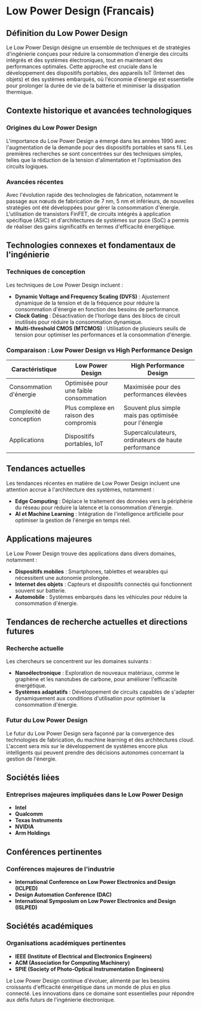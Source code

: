 # Low Power Design (Francais)

## Définition du Low Power Design

Le Low Power Design désigne un ensemble de techniques et de stratégies d'ingénierie conçues pour réduire la consommation d'énergie des circuits intégrés et des systèmes électroniques, tout en maintenant des performances optimales. Cette approche est cruciale dans le développement des dispositifs portables, des appareils IoT (Internet des objets) et des systèmes embarqués, où l'économie d'énergie est essentielle pour prolonger la durée de vie de la batterie et minimiser la dissipation thermique.

## Contexte historique et avancées technologiques

### Origines du Low Power Design

L'importance du Low Power Design a émergé dans les années 1990 avec l'augmentation de la demande pour des dispositifs portables et sans fil. Les premières recherches se sont concentrées sur des techniques simples, telles que la réduction de la tension d'alimentation et l'optimisation des circuits logiques.

### Avancées récentes

Avec l'évolution rapide des technologies de fabrication, notamment le passage aux nœuds de fabrication de 7 nm, 5 nm et inférieurs, de nouvelles stratégies ont été développées pour gérer la consommation d'énergie. L'utilisation de transistors FinFET, de circuits intégrés à application spécifique (ASIC) et d'architectures de systèmes sur puce (SoC) a permis de réaliser des gains significatifs en termes d'efficacité énergétique.

## Technologies connexes et fondamentaux de l'ingénierie

### Techniques de conception

Les techniques de Low Power Design incluent :
- **Dynamic Voltage and Frequency Scaling (DVFS)** : Ajustement dynamique de la tension et de la fréquence pour réduire la consommation d'énergie en fonction des besoins de performance.
- **Clock Gating** : Désactivation de l'horloge dans des blocs de circuit inutilisés pour réduire la consommation dynamique.
- **Multi-threshold CMOS (MTCMOS)** : Utilisation de plusieurs seuils de tension pour optimiser les performances et la consommation d'énergie.

### Comparaison : Low Power Design vs High Performance Design

| Caractéristique          | Low Power Design                   | High Performance Design              |
|-------------------------|-----------------------------------|-------------------------------------|
| Consommation d'énergie   | Optimisée pour une faible consommation | Maximisée pour des performances élevées |
| Complexité de conception | Plus complexe en raison des compromis | Souvent plus simple mais pas optimisée pour l'énergie |
| Applications            | Dispositifs portables, IoT       | Supercalculateurs, ordinateurs de haute performance |

## Tendances actuelles

Les tendances récentes en matière de Low Power Design incluent une attention accrue à l'architecture des systèmes, notamment :
- **Edge Computing** : Déplace le traitement des données vers la périphérie du réseau pour réduire la latence et la consommation d'énergie.
- **AI et Machine Learning** : Intégration de l'intelligence artificielle pour optimiser la gestion de l'énergie en temps réel.

## Applications majeures

Le Low Power Design trouve des applications dans divers domaines, notamment :
- **Dispositifs mobiles** : Smartphones, tablettes et wearables qui nécessitent une autonomie prolongée.
- **Internet des objets** : Capteurs et dispositifs connectés qui fonctionnent souvent sur batterie.
- **Automobile** : Systèmes embarqués dans les véhicules pour réduire la consommation d'énergie.

## Tendances de recherche actuelles et directions futures

### Recherche actuelle

Les chercheurs se concentrent sur les domaines suivants :
- **Nanoélectronique** : Exploration de nouveaux matériaux, comme le graphène et les nanotubes de carbone, pour améliorer l'efficacité énergétique.
- **Systèmes adaptatifs** : Développement de circuits capables de s'adapter dynamiquement aux conditions d'utilisation pour optimiser la consommation d'énergie.
  
### Futur du Low Power Design

Le futur du Low Power Design sera façonné par la convergence des technologies de fabrication, du machine learning et des architectures cloud. L'accent sera mis sur le développement de systèmes encore plus intelligents qui peuvent prendre des décisions autonomes concernant la gestion de l'énergie.

## Sociétés liées

### Entreprises majeures impliquées dans le Low Power Design
- **Intel**
- **Qualcomm**
- **Texas Instruments**
- **NVIDIA**
- **Arm Holdings**

## Conférences pertinentes

### Conférences majeures de l'industrie
- **International Conference on Low Power Electronics and Design (ICLPED)**
- **Design Automation Conference (DAC)**
- **International Symposium on Low Power Electronics and Design (ISLPED)**

## Sociétés académiques

### Organisations académiques pertinentes
- **IEEE (Institute of Electrical and Electronics Engineers)**
- **ACM (Association for Computing Machinery)**
- **SPIE (Society of Photo-Optical Instrumentation Engineers)**

Le Low Power Design continue d'évoluer, alimenté par les besoins croissants d'efficacité énergétique dans un monde de plus en plus connecté. Les innovations dans ce domaine sont essentielles pour répondre aux défis futurs de l'ingénierie électronique.